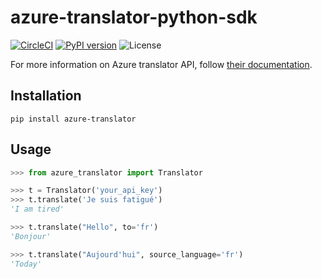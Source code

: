 # azure-translator-python-sdk

[![CircleCI](https://circleci.com/gh/Work4Labs/azure-translator-python-sdk/tree/master.svg?style=shield&circle-token=d06ed7a66ca3c1565f4defd3ca8f4fe6137008a6)](https://circleci.com/gh/Work4Labs/azure-translator-python-sdk/tree/master)
[![PyPI version](https://badge.fury.io/py/azure-translator.svg)](https://badge.fury.io/py/azure-translator)
![License](https://img.shields.io/pypi/l/azure-translator.svg)

For more information on Azure translator API, follow
[their documentation](http://docs.microsofttranslator.com/text-translate.html#!/default/get_Translate).

## Installation

`pip install azure-translator`

## Usage

```python
>>> from azure_translator import Translator

>>> t = Translator('your_api_key')
>>> t.translate('Je suis fatigué')
'I am tired'

>>> t.translate("Hello", to='fr')
'Bonjour'

>>> t.translate("Aujourd'hui", source_language='fr')
'Today'
```
